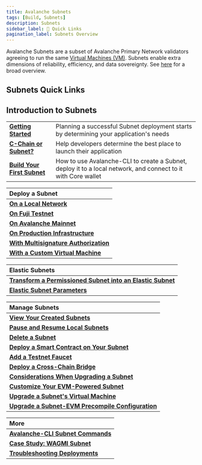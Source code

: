 ```yaml
---
title: Avalanche Subnets
tags: [Build, Subnets]
description: Subnets
sidebar_label: 🔗 Quick Links
pagination_label: Subnets Overview
---
```


Avalanche Subnets are a subset of Avalanche Primary Network validators agreeing to run the same
[Virtual Machines (VM)](/learn/avalanche/subnets-overview.md#virtual-machines). Subnets
enable extra dimensions of reliability, efficiency, and data sovereignty. See [here](/learn/avalanche/subnets-overview.md)
for a broad overview.

## Subnets Quick Links

## Introduction to Subnets

|                                      |                                                                                                               |
| :----------------------------------------------------------- | :------------------------------------------------------------------------------------------------------------ |
| [**Getting Started**](/build/subnet/getting-started.md)      | Planning a successful Subnet deployment starts by determining your application's needs                        |
| [**C-Chain or Subnet?**](/build/subnet/c-chain-vs-subnet.md) | Help developers determine the best place to launch their application                                          |
| [**Build Your First Subnet**](/build/subnet/hello-subnet.md) | How to use Avalanche-CLI to create a Subnet, deploy it to a local network, and connect to it with Core wallet |

| Deploy a Subnet                                                                |
| :----------------------------------------------------------------------------- |
| [**On a Local Network**](/build/subnet/deploy/local-subnet.md)                 |
| [**On Fuji Testnet**](/build/subnet/deploy/fuji-testnet-subnet.md)             |
| [**On Avalanche Mainnet**](/build/subnet/deploy/mainnet-subnet.md)             |
| [**On Production Infrastructure**](/build/subnet/deploy/on-prod-infra.md)      |
| [**With Multisignature Authorization**](/build/subnet/deploy/multisig-auth.md) |
| [**With a Custom Virtual Machine**](/build/subnet/deploy/custom-vm-subnet.md)  |

| Elastic Subnets                                                                                                    |
| :----------------------------------------------------------------------------------------------------------------- |
| [**Transform a Permissioned Subnet into an Elastic Subnet**](/build/subnet/elastic/transform-to-elastic-subnet.md) |
| [**Elastic Subnet Parameters**](/build/subnet/elastic/elastic-parameters.md)                                      |

<div className='tableDivider' ></div>

| Manage Subnets                                                                                         |
| :----------------------------------------------------------------------------------------------------- |
| [**View Your Created Subnets**](/build/subnet/maintain/view-subnets.md)                                |
| [**Pause and Resume Local Subnets**](/build/subnet/maintain/pause-resume-subnet.md)                    |
| [**Delete a Subnet**](/build/subnet/maintain/delete-subnet.md)                                         |
| [**Deploy a Smart Contract on Your Subnet**](/build/subnet/utility/deploy-smart-contract-to-subnet.md) |
| [**Add a Testnet Faucet**](/build/subnet/utility/avalanche-subnet-faucet.md)                           |
| [**Deploy a Cross-Chain Bridge**](/build/subnet/utility/cross-chain-evm-bridge.md)                     | 
| [**Considerations When Upgrading a Subnet**](/build/subnet/upgrade/considerations-subnet-upgrade.md)   |
| [**Customize Your EVM-Powered Subnet**](/build/subnet/upgrade/customize-a-subnet.md)                   |
| [**Upgrade a Subnet's Virtual Machine**](/build/subnet/upgrade/upgrade-subnet-vm.md)                   |
| [**Upgrade a Subnet-EVM Precompile Configuration**](/build/subnet/upgrade/upgrade-precompile.md)       |

| More                                                                        |
| :-------------------------------------------------------------------------- |
| [**Avalanche-CLI Subnet Commands**](/tooling/avalanche-cli.md)              |
| [**Case Study: WAGMI Subnet**](build/subnet/info/wagmi.md)                  |
| [**Troubleshooting Deployments**](build/subnet/info/troubleshoot-subnet.md) |
